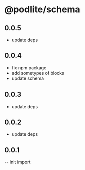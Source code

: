 # @podlite/schema

## 0.0.5
- update deps
## 0.0.4
- fix npm package
- add sometypes of blocks
- update schema
 
## 0.0.3
- update deps
## 0.0.2
- update deps

## 0.0.1
-- init import
